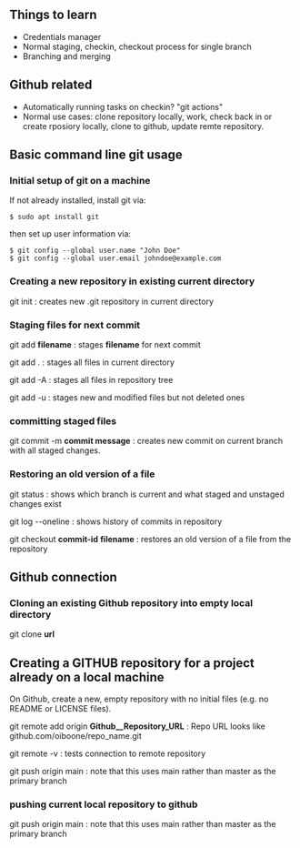 ## Things to learn

* Credentials manager
* Normal staging, checkin, checkout process for single branch
* Branching and merging

## Github related

* Automatically running tasks on checkin? "git actions"
* Normal use cases: clone repository locally, work, check back in or create rposiory locally, clone to github, update remte repository.

## Basic command line git usage

### Initial setup of git on a machine

If not already installed, install git via: 
```
$ sudo apt install git
```

then set up user information via:
```
$ git config --global user.name "John Doe"
$ git config --global user.email johndoe@example.com
```


### Creating a new repository in existing current directory

git init 
: creates new .git repository in current directory

### Staging files for next commit

git add **filename**
: stages **filename** for next commit

git add .
: stages all files in current directory

git add -A
: stages all files in repository tree

git add -u
: stages new and modified files but not deleted ones

### committing staged files

git commit -m **commit message**
: creates new commit on current branch with all staged changes.

### Restoring an old version of a file

git status
: shows which branch is current and what staged and unstaged changes exist

git log --oneline 
: shows history of commits in repository

git checkout **commit-id** **filename** 
: restores an old version of a file from the repository

## Github connection

### Cloning an existing Github repository into empty local directory 

git clone **url**

## Creating a GITHUB repository for a project already on a local machine

On Github, create a new, empty repository with no initial files (e.g. no README or LICENSE files).

git remote add origin **Github__Repository_URL** 
: Repo URL looks like github.com/oiboone/repo_name.git

git remote -v
: tests connection to remote repository

git push origin main 
: note that this uses main rather than master as the primary branch

### pushing current local repository to github

git push origin main
: note that this uses main rather than master as the primary branch
